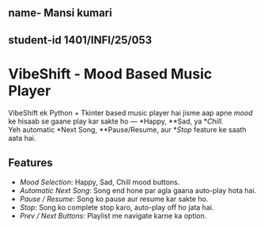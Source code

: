 ## name- Mansi kumari
## student-id 1401/INFI/25/053
# VibeShift - Mood Based Music Player
VibeShift ek Python + Tkinter based music player hai jisme aap apne *mood* ke hisaab se gaane play kar sakte ho — *Happy, **Sad, ya **Chill*.  
Yeh automatic *Next Song, **Pause/Resume, aur **Stop* feature ke saath aata hai.

##  Features
- *Mood Selection*: Happy, Sad, Chill mood buttons.
- *Automatic Next Song*: Song end hone par agla gaana auto-play hota hai.
- *Pause / Resume*: Song ko pause aur resume kar sakte ho.
- *Stop*: Song ko complete stop karo, auto-play off ho jata hai.
- *Prev / Next Buttons*: Playlist me navigate karne ka option.
